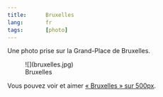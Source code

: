 ```yaml
---
title:      Bruxelles
lang:       fr
tags:       [photo]
---
```


Une photo prise sur la Grand-Place de Bruxelles.

<figure markdown="1">
  ![](bruxelles.jpg)
  <figcaption>
  Bruxelles
  </figcaption>
</figure>

Vous pouvez voir et aimer [« Bruxelles » sur 500px](http://500px.com/photo/1159934).
